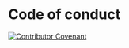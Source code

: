 # Code of conduct

[![Contributor Covenant](https://img.shields.io/badge/Contributor%20Covenant-2.1-4baaaa.svg)](https://github.com/track-asia/blob/main/CODE_OF_CONDUCT.md)

